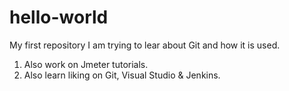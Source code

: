 # hello-world
My first repository
I am trying to lear about Git and how it is used.
1. Also work on Jmeter tutorials.
2. Also learn liking on Git, Visual Studio & Jenkins.
